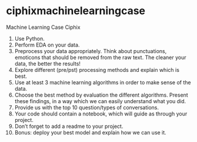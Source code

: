 # ciphixmachinelearningcase

Machine Learning Case Ciphix

1. Use Python.
2. Perform EDA on your data.
3. Preprocess your data appropriately. Think about punctuations, emoticons
that should be removed from the raw text. The cleaner your data, the
better the results!
4. Explore different (pre/pst) processing methods and explain which is best.
5. Use at least 3 machine learning algorithms in order to make sense of the
data.
6. Choose the best method by evaluation the different algorithms. Present
these findings, in a way which we can easily understand what you did.
7. Provide us with the top 10 question/types of conversations.
8. Your code should contain a notebook, which will guide as through your
project.
9. Don’t forget to add a readme to your project.
10. Bonus: deploy your best model and explain how we can use it.

